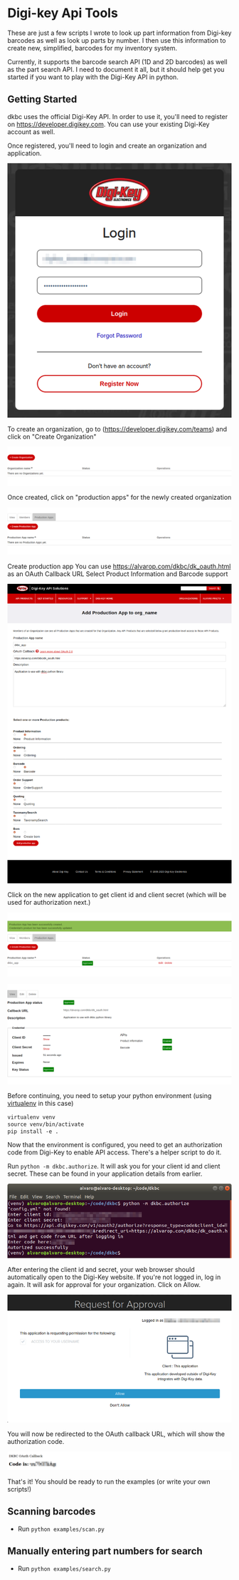# Digi-key Api Tools

These are just a few scripts I wrote to look up part information from Digi-key barcodes as well as look up parts by number. I then use this information to create new, simplified, barcodes for my inventory system.

Currently, it supports the barcode search API (1D and 2D barcodes) as well as the part search API. I need to document it all, but it should help get you started if you want to play with the Digi-Key API in python.

## Getting Started
dkbc uses the official Digi-Key API. In order to use it, you'll need to register on https://developer.digikey.com. You can use your existing Digi-Key account as well.

Once registered, you'll need to login and create an organization and application.

![Digi-Key Login](screenshots/login.png)

To create an organization, go to (https://developer.digikey.com/teams) and click on "Create Organization"

![Create Organization](screenshots/create_org.png)

Once created, click on "production apps" for the newly created organization

![Production Apps](screenshots/prod_apps.png)

Create production app
You can use https://alvarop.com/dkbc/dk_oauth.html as an OAuth Callback URL
Select Product Information and Barcode support

![Prod App Creation](screenshots/prod_app_creation.png)

Click on the new application to get client id and client secret (which will be used for authorization next.)

![Production Apps](screenshots/prod_apps_created.png)

![App Details](screenshots/app.png)

Before continuing, you need to setup your python environment (using [virtualenv](https://virtualenv.pypa.io) in this case)

```
virtualenv venv
source venv/bin/activate
pip install -e .
```

Now that the environment is configured, you need to get an authorization code from Digi-Key to enable API access. There's a helper script to do it.

Run `python -m dkbc.authorize`. It will ask you for your client id and client secret. These can be found in your application details from earlier.

![Activation Script](screenshots/activate_term.png)

After entering the client id and secret, your web browser should automatically open to the Digi-Key website. If you're not logged in, log in again. It will ask for approval for your organization. Click on Allow.

![Request for Approval](screenshots/request_for_approval.png)

You will now be redirected to the OAuth callback URL, which will show the authorization code.

![OAuth Callback with Authorization Code](screenshots/oauth_callback.png)

That's it! You should be ready to run the examples (or write your own scripts!)

## Scanning barcodes
* Run `python examples/scan.py`

## Manually entering part numbers for search
* Run `python examples/search.py`
